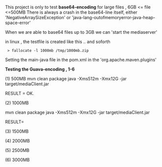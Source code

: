This project is only to test **base64-encoding** for large files , 6GB <= file <=500MB
There is always a crash in the base64-line itself, either 'NegativeArraySizeException' or 
'java-lang-outofmemoryerror-java-heap-space-error' 

When we are able to base64 files up to 3GB we can 'start the mediaserver'

in linux , the testfile is created like this .. and soforth

``` > fallocate -l 1000mb /tmp/1000mb.zip```

Setting the main-java file in the pom.xml in the 'org.apache.maven.plugins'

**Testing the Guava-encoding , 1-6**

(1) 500MB
mvn clean package
java -Xms512m -Xmx12G -jar target/mediaClient.jar 

RESULT = OK.

(2) 1000MB

mvn clean package
java -Xms512m -Xmx12G -jar target/mediaClient.jar 

RESULT= 


(3) 1500MB

(4) 2000MB

(5) 2500MB

(6) 3000MB

